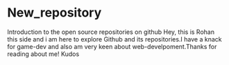 # New_repository
Introduction to the open source repositories on github
Hey, this is Rohan this side and i am here to explore Github and its 
repositories.I have a knack for game-dev and also am very keen about 
web-develpoment.Thanks for reading about me! 
Kudos
